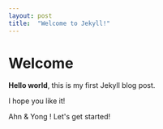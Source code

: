 ```yaml
---
layout: post
title:  "Welcome to Jekyll!"
---
```


# Welcome

**Hello world**, this is my first Jekyll blog post.

I hope you like it!

Ahn & Yong ! Let's get started!
